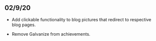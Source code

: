## 02/9/20
- Add clickable functionality to blog pictures that redirect to respective blog pages. 

- Remove Galvanize from achievements.
